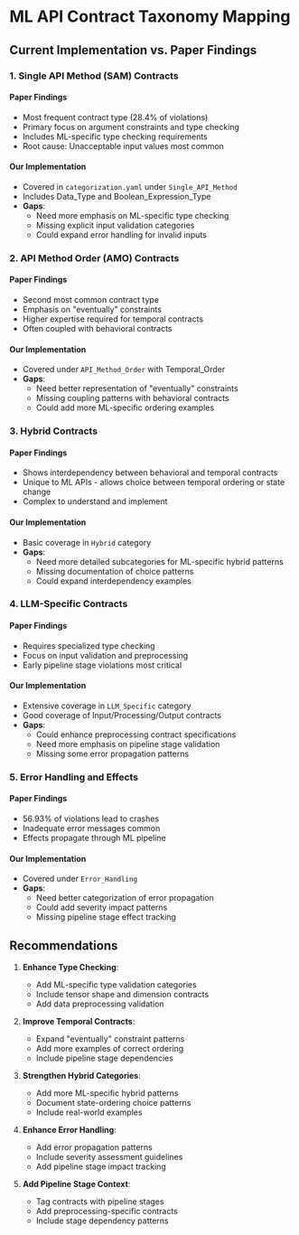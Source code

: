 # ML API Contract Taxonomy Mapping

## Current Implementation vs. Paper Findings

### 1. Single API Method (SAM) Contracts

#### Paper Findings
- Most frequent contract type (28.4% of violations)
- Primary focus on argument constraints and type checking
- Includes ML-specific type checking requirements
- Root cause: Unacceptable input values most common

#### Our Implementation
- Covered in `categorization.yaml` under `Single_API_Method`
- Includes Data_Type and Boolean_Expression_Type
- **Gaps**:
  - Need more emphasis on ML-specific type checking
  - Missing explicit input validation categories
  - Could expand error handling for invalid inputs

### 2. API Method Order (AMO) Contracts

#### Paper Findings
- Second most common contract type
- Emphasis on "eventually" constraints
- Higher expertise required for temporal contracts
- Often coupled with behavioral contracts

#### Our Implementation
- Covered under `API_Method_Order` with Temporal_Order
- **Gaps**:
  - Need better representation of "eventually" constraints
  - Missing coupling patterns with behavioral contracts
  - Could add more ML-specific ordering examples

### 3. Hybrid Contracts

#### Paper Findings
- Shows interdependency between behavioral and temporal contracts
- Unique to ML APIs - allows choice between temporal ordering or state change
- Complex to understand and implement

#### Our Implementation
- Basic coverage in `Hybrid` category
- **Gaps**:
  - Need more detailed subcategories for ML-specific hybrid patterns
  - Missing documentation of choice patterns
  - Could expand interdependency examples

### 4. LLM-Specific Contracts

#### Paper Findings
- Requires specialized type checking
- Focus on input validation and preprocessing
- Early pipeline stage violations most critical

#### Our Implementation
- Extensive coverage in `LLM_Specific` category
- Good coverage of Input/Processing/Output contracts
- **Gaps**:
  - Could enhance preprocessing contract specifications
  - Need more emphasis on pipeline stage validation
  - Missing some error propagation patterns

### 5. Error Handling and Effects

#### Paper Findings
- 56.93% of violations lead to crashes
- Inadequate error messages common
- Effects propagate through ML pipeline

#### Our Implementation
- Covered under `Error_Handling`
- **Gaps**:
  - Need better categorization of error propagation
  - Could add severity impact patterns
  - Missing pipeline stage effect tracking

## Recommendations

1. **Enhance Type Checking**:
   - Add ML-specific type validation categories
   - Include tensor shape and dimension contracts
   - Add data preprocessing validation

2. **Improve Temporal Contracts**:
   - Expand "eventually" constraint patterns
   - Add more examples of correct ordering
   - Include pipeline stage dependencies

3. **Strengthen Hybrid Categories**:
   - Add more ML-specific hybrid patterns
   - Document state-ordering choice patterns
   - Include real-world examples

4. **Enhance Error Handling**:
   - Add error propagation patterns
   - Include severity assessment guidelines
   - Add pipeline stage impact tracking

5. **Add Pipeline Stage Context**:
   - Tag contracts with pipeline stages
   - Add preprocessing-specific contracts
   - Include stage dependency patterns 